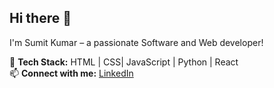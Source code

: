   ## Hi there 👋


I'm Sumit Kumar – a passionate Software and Web developer!  

🚀 **Tech Stack:** HTML | CSS| JavaScript | Python | React   
📫 **Connect with me:** [LinkedIn](https://www.linkedin.com/in/sumit-kumar2004/)  


